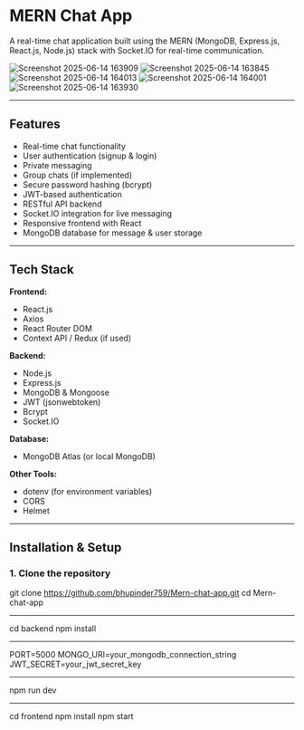 # MERN Chat App

A real-time chat application built using the MERN (MongoDB, Express.js, React.js, Node.js) stack with Socket.IO for real-time communication.

![Screenshot 2025-06-14 163909](https://github.com/user-attachments/assets/ee757826-4da4-4f4f-ac25-0e8e5b13dd2d)
![Screenshot 2025-06-14 163845](https://github.com/user-attachments/assets/f7d17537-efaa-4dce-a91b-6180b67bd293)
![Screenshot 2025-06-14 164013](https://github.com/user-attachments/assets/523d47e1-ac26-4dda-816a-308221a31a06)
![Screenshot 2025-06-14 164001](https://github.com/user-attachments/assets/77bceddb-1e8f-461a-9a3e-f93cc9833f42)
![Screenshot 2025-06-14 163930](https://github.com/user-attachments/assets/3df7900c-a965-4525-bdd8-3aba5b15dd72)


---

## Features

- Real-time chat functionality
- User authentication (signup & login)
- Private messaging
- Group chats (if implemented)
- Secure password hashing (bcrypt)
- JWT-based authentication
- RESTful API backend
- Socket.IO integration for live messaging
- Responsive frontend with React
- MongoDB database for message & user storage

---

## Tech Stack

**Frontend:**
- React.js
- Axios
- React Router DOM
- Context API / Redux (if used)

**Backend:**
- Node.js
- Express.js
- MongoDB & Mongoose
- JWT (jsonwebtoken)
- Bcrypt
- Socket.IO

**Database:**
- MongoDB Atlas (or local MongoDB)

**Other Tools:**
- dotenv (for environment variables)
- CORS
- Helmet

---

## Installation & Setup

### 1. Clone the repository

git clone https://github.com/bhupinder759/Mern-chat-app.git
cd Mern-chat-app

---

cd backend
npm install

---

PORT=5000
MONGO_URI=your_mongodb_connection_string
JWT_SECRET=your_jwt_secret_key

---

npm run dev

---

cd frontend
npm install
npm start
